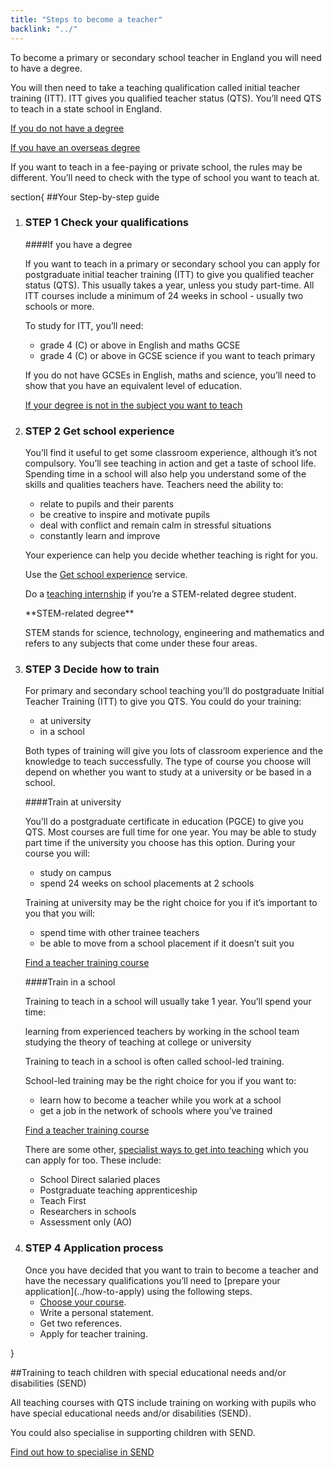 ```yaml
---
title: "Steps to become a teacher"
backlink: "../"
---
```


To become a primary or secondary school teacher in England you will need to have a degree.

You will then need to take a teaching qualification called initial teacher training (ITT). ITT gives you qualified teacher status (QTS). You’ll need QTS to teach in a state school in England.

[If you do not have a degree](./if-you-need-to-get-the-right-qualifications#if-you-dont-have-a-degree "internal")

[If you have an overseas degree](./if-you-need-to-get-the-right-qualifications#if-you-have-an-overseas-degree "internal")

If you want to teach in a fee-paying or private school, the rules may be different. You’ll need to check with the type of school you want to teach at.

section{
##Your Step-by-step guide

<ol class="step-by-step" id="step-by-step">
  <li markdown="1">
<h3 class="step-by-step-toggle"><span class="step"><span class="step-label">STEP</span> <span class="step-number">1</span></span> Check your qualifications <span class="twiddle"></span></h3>

####If you have a degree

If you want to teach in a primary or secondary school you can apply for postgraduate initial teacher training (ITT) to give you qualified teacher status (QTS).  This usually takes a year, unless you study part-time.  All ITT courses include a minimum of 24 weeks in school - usually two schools or more.

To study for ITT, you’ll need:

  - grade 4 (C) or above in English and maths GCSE
  - grade 4 (C) or above in GCSE science if you want to teach primary

If you do not have GCSEs in English, maths and science, you’ll need to show that you have an equivalent level of education.

[If your degree is not in the subject you want to teach](./if-you-need-to-get-the-right-qualifications#specialist-ways-to-get-into-teaching "internal")
  </li>

  <li markdown="1">
<h3 class="step-by-step-toggle"><span class="step"><span class="step-label">STEP</span> <span class="step-number">2</span></span> Get school experience <span class="twiddle"></span></h3>

You’ll find it useful to get some classroom experience, although it’s not compulsory. You’ll see teaching in action and get a taste of school life. Spending time in a school will also help you understand some of the skills and qualities teachers have. Teachers need the ability to:

  - relate to pupils and their parents
  - be creative to inspire and motivate pupils
  - deal with conflict and remain calm in stressful situations
  - constantly learn and improve

Your experience can help you decide whether teaching is right for you.

Use the [Get school experience](https://schoolexperience.education.gov.uk "external-inline") service.

Do a [teaching internship](# "external-inline") if you’re a STEM-related degree student.

<div class="explanation" markdown="1">
**STEM-related degree**

STEM stands for science, technology, engineering and mathematics and refers to any subjects that come under these four areas.
</div>
  </li>

  <li markdown="1">
<h3 class="step-by-step-toggle"><span class="step"><span class="step-label">STEP</span> <span class="step-number">3</span></span> Decide how to train <span class="twiddle"></span></h3>

For primary and secondary school teaching you’ll do postgraduate Initial Teacher Training (ITT) to give you QTS. You could do your training:

  - at university
  - in a school

Both types of training will give you lots of classroom experience and the knowledge to teach successfully. The type of course you choose will depend on whether you want to study at a university or be based in a school.

####Train at university

You’ll do a postgraduate certificate in education (PGCE) to give you QTS. Most courses are full time for one year. You may be able to study part time if the university you choose has this option. During your course you will:

  - study on campus
  - spend 24 weeks on school placements at 2 schools

Training at university may be the right choice for you if it’s important to you that you will:

  - spend time with other trainee teachers
  - be able to move from a school placement if it doesn’t suit you

[Find a teacher training course](https://www.gov.uk/find-postgraduate-teacher-training-courses "external")

####Train in a school

Training to teach in a school will usually take 1 year. You’ll spend your time:

learning from experienced teachers by working in the school team
studying the theory of teaching at college or university

Training to teach in a school is often called school-led training.

School-led training may be the right choice for you if you want to:

  - learn how to become a teacher while you work at a school
  - get a job in the network of schools where you’ve trained

[Find a teacher training course](https://www.gov.uk/find-postgraduate-teacher-training-courses "external")

There are some other, [specialist ways to get into teaching](./if-you-need-to-get-the-right-qualifications#specialist-ways-to-get-into-teaching) which you can apply for too. These include:

  - School Direct salaried places
  - Postgraduate teaching apprenticeship
  - Teach First
  - Researchers in schools
  - Assessment only (AO)
  </li>

  <li markdown="1">
<h3 class="step-by-step-toggle"><span class="step"><span class="step-label">STEP</span> <span class="step-number">4</span></span> Application process <span class="twiddle"></span></h3>
Once you have decided that you want to train to become a teacher and have the necessary qualifications you’ll need to [prepare your application](../how-to-apply) using the following steps.

  - [Choose your course](https://www.gov.uk/find-postgraduate-teacher-training-courses "external-inline").
  - Write a personal statement.
  - Get two references.
  - Apply for teacher training.
  </li>
</ol>
}

##Training to teach children with special educational needs and/or disabilities (SEND)

All teaching courses with QTS include training on working with pupils who have special educational needs and/or disabilities (SEND).

You could also specialise in supporting children with SEND.

[Find out how to specialise in SEND](./choose-a-course-with-a-send-specialism "internal")
